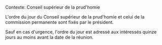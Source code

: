 Contexte: Conseil supérieur de la prud'homie

L'ordre du jour du Conseil supérieur de la prud'homie et celui de la commission permanente sont fixés par le président.

Sauf en cas d'urgence, l'ordre du jour est adressé aux intéressés quinze jours au moins avant la date de la réunion.